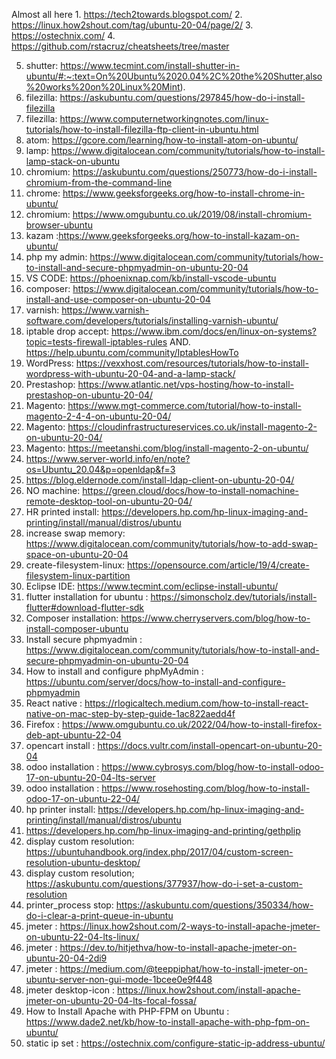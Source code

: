 Almost all here 1.  https://tech2towards.blogspot.com/
2. https://linux.how2shout.com/tag/ubuntu-20-04/page/2/
3. https://ostechnix.com/
4. https://github.com/rstacruz/cheatsheets/tree/master

5. shutter: https://www.tecmint.com/install-shutter-in-ubuntu/#:~:text=On%20Ubuntu%2020.04%2C%20the%20Shutter,also%20works%20on%20Linux%20Mint).
6. filezilla: https://askubuntu.com/questions/297845/how-do-i-install-filezilla
7. filezilla: https://www.computernetworkingnotes.com/linux-tutorials/how-to-install-filezilla-ftp-client-in-ubuntu.html
8. atom: https://gcore.com/learning/how-to-install-atom-on-ubuntu/
9. lamp: https://www.digitalocean.com/community/tutorials/how-to-install-lamp-stack-on-ubuntu
10. chromium: https://askubuntu.com/questions/250773/how-do-i-install-chromium-from-the-command-line
11. chrome: https://www.geeksforgeeks.org/how-to-install-chrome-in-ubuntu/
12. chromium: https://www.omgubuntu.co.uk/2019/08/install-chromium-browser-ubuntu
13. kazam :https://www.geeksforgeeks.org/how-to-install-kazam-on-ubuntu/
14. php my admin: https://www.digitalocean.com/community/tutorials/how-to-install-and-secure-phpmyadmin-on-ubuntu-20-04
15. VS CODE: https://phoenixnap.com/kb/install-vscode-ubuntu
16. composer: https://www.digitalocean.com/community/tutorials/how-to-install-and-use-composer-on-ubuntu-20-04
17. varnish: https://www.varnish-software.com/developers/tutorials/installing-varnish-ubuntu/
18. iptable drop accept: https://www.ibm.com/docs/en/linux-on-systems?topic=tests-firewall-iptables-rules
    AND.  https://help.ubuntu.com/community/IptablesHowTo
17. WordPress: https://vexxhost.com/resources/tutorials/how-to-install-wordpress-with-ubuntu-20-04-and-a-lamp-stack/
18. Prestashop:   https://www.atlantic.net/vps-hosting/how-to-install-prestashop-on-ubuntu-20-04/
19. Magento: https://www.mgt-commerce.com/tutorial/how-to-install-magento-2-4-4-on-ubuntu-20-04/
20. Magento: https://cloudinfrastructureservices.co.uk/install-magento-2-on-ubuntu-20-04/
21. Magento: https://meetanshi.com/blog/install-magento-2-on-ubuntu/
22. https://www.server-world.info/en/note?os=Ubuntu_20.04&p=openldap&f=3
23. https://blog.eldernode.com/install-ldap-client-on-ubuntu-20-04/
24. NO machine:  https://green.cloud/docs/how-to-install-nomachine-remote-desktop-tool-on-ubuntu-20-04/
25. HR printed install: https://developers.hp.com/hp-linux-imaging-and-printing/install/manual/distros/ubuntu
26. increase swap memory: https://www.digitalocean.com/community/tutorials/how-to-add-swap-space-on-ubuntu-20-04
27. create-filesystem-linux: https://opensource.com/article/19/4/create-filesystem-linux-partition
28. Eclipse IDE:  https://www.tecmint.com/eclipse-install-ubuntu/
29. flutter installation for ubuntu : https://simonscholz.dev/tutorials/install-flutter#download-flutter-sdk
30. Composer installation: https://www.cherryservers.com/blog/how-to-install-composer-ubuntu
31. Install secure phpmyadmin : https://www.digitalocean.com/community/tutorials/how-to-install-and-secure-phpmyadmin-on-ubuntu-20-04
32. How to install and configure phpMyAdmin : https://ubuntu.com/server/docs/how-to-install-and-configure-phpmyadmin
33. React native : https://rlogicaltech.medium.com/how-to-install-react-native-on-mac-step-by-step-guide-1ac822aedd4f
34. Firefox : https://www.omgubuntu.co.uk/2022/04/how-to-install-firefox-deb-apt-ubuntu-22-04
35. opencart install : https://docs.vultr.com/install-opencart-on-ubuntu-20-04
36. odoo installation : https://www.cybrosys.com/blog/how-to-install-odoo-17-on-ubuntu-20-04-lts-server
37. odoo installation : https://www.rosehosting.com/blog/how-to-install-odoo-17-on-ubuntu-22-04/
38. hp printer install: https://developers.hp.com/hp-linux-imaging-and-printing/install/manual/distros/ubuntu
39. https://developers.hp.com/hp-linux-imaging-and-printing/gethplip
40. display custom resolution: https://ubuntuhandbook.org/index.php/2017/04/custom-screen-resolution-ubuntu-desktop/
41. display custom resolution; https://askubuntu.com/questions/377937/how-do-i-set-a-custom-resolution
42. printer_process stop: https://askubuntu.com/questions/350334/how-do-i-clear-a-print-queue-in-ubuntu
43. jmeter : https://linux.how2shout.com/2-ways-to-install-apache-jmeter-on-ubuntu-22-04-lts-linux/
44. jmeter : https://dev.to/hitjethva/how-to-install-apache-jmeter-on-ubuntu-20-04-2di9
45. jmeter : https://medium.com/@teeppiphat/how-to-install-jmeter-on-ubuntu-server-non-gui-mode-1bcee0e9f448
46. jmeter desktop-icon : https://linux.how2shout.com/install-apache-jmeter-on-ubuntu-20-04-lts-focal-fossa/
47.  How to Install Apache with PHP-FPM on Ubuntu : https://www.dade2.net/kb/how-to-install-apache-with-php-fpm-on-ubuntu/
48. static ip set : https://ostechnix.com/configure-static-ip-address-ubuntu/